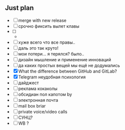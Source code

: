 ## Just plan
- [ ] merge with new release
- [ ] срочно фиксить вылет клавы
- [ ] -
- [ ] хуже всего что все правы.. 
- [ ] даль это так круто! 
- [ ] мои потери... я терялся? было..
- [ ] дизайн мышление и применение инноваций 
- [ ] да каких простых вещей мы ещё не додумались
- [x] What the difference between GitHub and GitLab?
- [x] Telegram неудобная психология
- [ ] дайджест
- [ ] реклама кокаколы
- [ ] обсидиан пол капотом by
- [ ] электронная почта
- [ ] mail box briar
- [ ] private voice/video calls
- [ ] СУНЦ?
- [ ] WB ?
